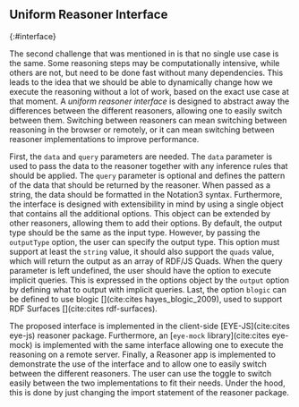 ## Uniform Reasoner Interface
{:#interface}

The second challenge that was mentioned in [](#reasoning) is that no single use case is the same.
Some reasoning steps may be computationally intensive, while others are not, but need to be done fast without many dependencies.
This leads to the idea that we should be able to dynamically change how we execute the reasoning without a lot of work, based on the exact use case at that moment.
A *uniform reasoner interface* is designed to abstract away the differences between the different reasoners, allowing one to easily switch between them.
Switching between reasoners can mean switching between reasoning in the browser or remotely, or it can mean switching between reasoner implementations to improve performance.

First, the `data` and `query` parameters are needed.
The `data` parameter is used to pass the data to the reasoner together with any inference rules that should be applied.
The `query` parameter is optional and defines the pattern of the data that should be returned by the reasoner.
When passed as a string, the data should be formatted in the Notation3 syntax.
Furthermore, the interface is designed with extensibility in mind by using a single object that contains all the additional options.
This object can be extended by other reasoners, allowing them to add their options.
By default, the output type should be the same as the input type.
However, by passing the `outputType` option, the user can specify the output type.
This option must support at least the `string` value, it should also support the `quads` value, which will return the output as an array of RDF/JS Quads.
When the query parameter is left undefined, the user should have the option to execute implicit queries.
This is expressed in the options object by the `output` option by defining what to output with implicit queries.
Last, the option `blogic` can be defined to use blogic [](cite:cites hayes_blogic_2009), used to support RDF Surfaces [](cite:cites rdf-surfaces).

The proposed interface is implemented in the client-side [EYE-JS](cite:cites eye-js) reasoner package.
Furthermore, an [`eye-mock` library](cite:cites eye-mock) is implemented with the same interface allowing one to execute the reasoning on a remote server.
Finally, a Reasoner app is implemented to demonstrate the use of the interface and to allow one to easily switch between the different reasoners.
The user can use the toggle to switch easily between the two implementations to fit their needs.
Under the hood, this is done by just changing the import statement of the reasoner package.
